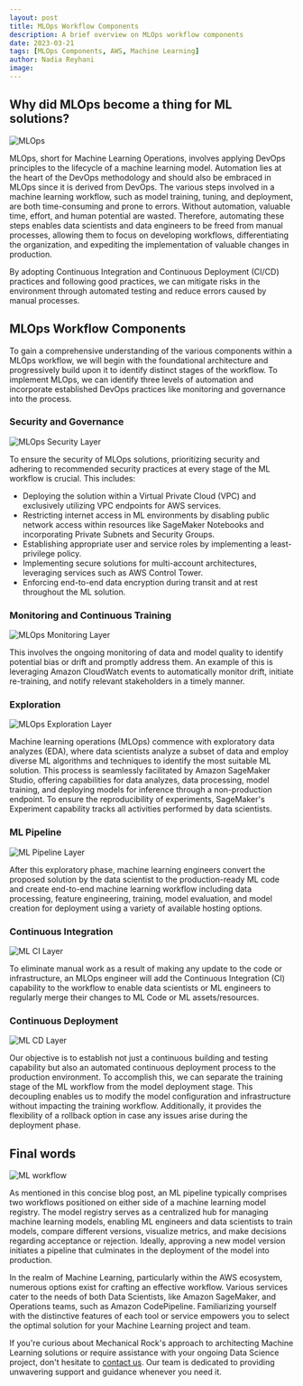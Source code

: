 ```yaml
---
layout: post
title: MLOps Workflow Components
description: A brief overview on MLOps workflow components
date: 2023-03-21
tags: [MLOps Components, AWS, Machine Learning]
author: Nadia Reyhani
image:
---
```


## Why did MLOps become a thing for ML solutions?

![MLOps](/img/reinventRecap2022-ML/MLOps.png)

MLOps, short for Machine Learning Operations, involves applying DevOps principles to the lifecycle of a machine learning model. Automation lies at the heart of the DevOps methodology and should also be embraced in MLOps since it is derived from DevOps.
The various steps involved in a machine learning workflow, such as model training, tuning, and deployment, are both time-consuming and prone to errors. Without automation, valuable time, effort, and human potential are wasted. Therefore, automating these steps enables data scientists and data engineers to be freed from manual processes, allowing them to focus on developing workflows, differentiating the organization, and expediting the implementation of valuable changes in production.

By adopting Continuous Integration and Continuous Deployment (CI/CD) practices and following good practices, we can mitigate risks in the environment through automated testing and reduce errors caused by manual processes.

## MLOps Workflow Components

To gain a comprehensive understanding of the various components within a MLOps workflow, we will begin with the foundational architecture and progressively build upon it to identify distinct stages of the workflow. To implement MLOps, we can identify three levels of automation and incorporate established DevOps practices like monitoring and governance into the process.

### Security and Governance

![MLOps Security Layer](/img/MLOpsComponents/MLOps-security-layer.png)

To ensure the security of MLOps solutions, prioritizing security and adhering to recommended security practices at every stage of the ML workflow is crucial. This includes:

- Deploying the solution within a Virtual Private Cloud (VPC) and exclusively utilizing VPC endpoints for AWS services.
- Restricting internet access in ML environments by disabling public network access within resources like SageMaker Notebooks and incorporating Private Subnets and Security Groups.
- Establishing appropriate user and service roles by implementing a least-privilege policy.
- Implementing secure solutions for multi-account architectures, leveraging services such as AWS Control Tower.
- Enforcing end-to-end data encryption during transit and at rest throughout the ML solution.

### Monitoring and Continuous Training

![MLOps Monitoring Layer](/img/MLOpsComponents/Monitoring.png)

This involves the ongoing monitoring of data and model quality to identify potential bias or drift and promptly address them. An example of this is leveraging Amazon CloudWatch events to automatically monitor drift, initiate re-training, and notify relevant stakeholders in a timely manner.

### Exploration

![MLOps Exploration Layer](/img/MLOpsComponents/Exploration.png)

Machine learning operations (MLOps) commence with exploratory data analyzes (EDA), where data scientists analyze a subset of data and employ diverse ML algorithms and techniques to identify the most suitable ML solution. This process is seamlessly facilitated by Amazon SageMaker Studio, offering capabilities for data analyzes, data processing, model training, and deploying models for inference through a non-production endpoint. To ensure the reproducibility of experiments, SageMaker's Experiment capability tracks all activities performed by data scientists.

### ML Pipeline

![ML Pipeline Layer](/img/MLOpsComponents/ML-Pipeline.png)

After this exploratory phase, machine learning engineers convert the proposed solution by the data scientist to the production-ready ML code and create end-to-end machine learning workflow including data processing, feature engineering, training, model evaluation, and model creation for deployment using a variety of available hosting options.

### Continuous Integration

![ML CI Layer](/img/MLOpsComponents/CI.png)

To eliminate manual work as a result of making any update to the code or infrastructure, an MLOps engineer will add the Continuous Integration (CI) capability to the workflow to enable data scientists or ML engineers to regularly merge their changes to ML Code or ML assets/resources.

### Continuous Deployment

![ML CD Layer](/img/MLOpsComponents/CD.png)

Our objective is to establish not just a continuous building and testing capability but also an automated continuous deployment process to the production environment. To accomplish this, we can separate the training stage of the ML workflow from the model deployment stage. This decoupling enables us to modify the model configuration and infrastructure without impacting the training workflow. Additionally, it provides the flexibility of a rollback option in case any issues arise during the deployment phase.

## Final words

![ML workflow](/img/MLOpsComponents/MLPipeline.png)

As mentioned in this concise blog post, an ML pipeline typically comprises two workflows positioned on either side of a machine learning model registry. The model registry serves as a centralized hub for managing machine learning models, enabling ML engineers and data scientists to train models, compare different versions, visualize metrics, and make decisions regarding acceptance or rejection. Ideally, approving a new model version initiates a pipeline that culminates in the deployment of the model into production.

In the realm of Machine Learning, particularly within the AWS ecosystem, numerous options exist for crafting an effective workflow. Various services cater to the needs of both Data Scientists, like Amazon SageMaker, and Operations teams, such as Amazon CodePipeline. Familiarizing yourself with the distinctive features of each tool or service empowers you to select the optimal solution for your Machine Learning project and team. 


If you're curious about Mechanical Rock's approach to architecting Machine Learning solutions or require assistance with your ongoing Data Science project, don't hesitate to [contact us](https://mechanicalrock.io/lets-get-started). Our team is dedicated to providing unwavering support and guidance whenever you need it.
